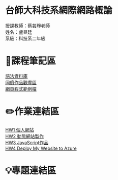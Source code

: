 # 台師大科技系網際網路概論 
授課教師：蔡芸琤老師   
姓名：盧昱廷   
系級：科技系二年級 
# 📖課程筆記區
[語法資料庫](https://www.w3schools.com/html/html_elements.asp)  
[同儕作品觀摩區](https://docs.google.com/spreadsheets/d/1MNH7iG3GNGhw6vn_iMB2jAfw6SHBJ3z0XrtKQ4YCAoM/edit#gid=1162885006)  
[網頁程式範例檔](https://www.100jsprojects.com/projects)
# ✏️作業連結區
[HW1 個人網站](https://dniellu.github.io/My-web/)  
[HW2 動態網站製作](https://youtu.be/fJXpzXIm_Ho)  
[HW3 JavaScript作品](https://www.youtube.com/watch?v=UOoIShgRzfI)  
[HW4 Deploy My Website to Azure](https://www.youtube.com/watch?v=CDSVLTH4zok)
# 💡專題連結區  
